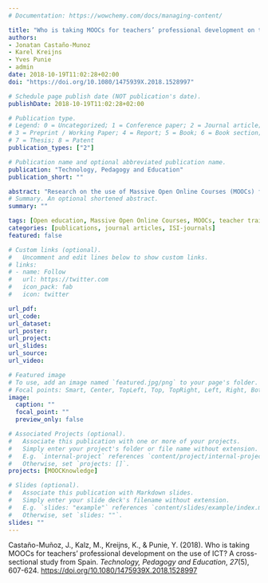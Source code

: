 ```yaml
---
# Documentation: https://wowchemy.com/docs/managing-content/

title: "Who is taking MOOCs for teachers’ professional development on the use of ICT? A cross-sectional study from Spain"
authors:
- Jonatan Castaño-Munoz
- Karel Kreijns
- Yves Punie
- admin
date: 2018-10-19T11:02:28+02:00
doi: "https://doi.org/10.1080/1475939X.2018.1528997"

# Schedule page publish date (NOT publication's date).
publishDate: 2018-10-19T11:02:28+02:00

# Publication type.
# Legend: 0 = Uncategorized; 1 = Conference paper; 2 = Journal article;
# 3 = Preprint / Working Paper; 4 = Report; 5 = Book; 6 = Book section;
# 7 = Thesis; 8 = Patent
publication_types: ["2"]

# Publication name and optional abbreviated publication name.
publication: "Technology, Pedagogy and Education"
publication_short: ""

abstract: "Research on the use of Massive Open Online Courses (MOOCs) for teacher professional development (TPD) and the characteristics of their participants is scarce. This article presents a case of a MOOC initiative supported by the Spanish Ministry of Education aiming at teachers’ professional development on the use of ICT for teaching and learning. The analysis is focused on (a) the sociodemographic and school characteristics of the teachers participating in MOOCs; (b) their experience and beliefs about lifelong learning; and (c) the relevance of MOOCs for their work. By contrasting the characteristics of the participants in this initiative with the characteristics of the whole population of teachers in Spain, and a sample of Spanish participants in MOOCs not aimed at TPD, the article sheds light on the specificities of the teachers who use this way of TPD. The results have implications for the design of programmes aimed to develop MOOCs for TPD."
# Summary. An optional shortened abstract.
summary: ""

tags: [Open education, Massive Open Online Courses, MOOCs, teacher training, professional development]
categories: [publications, journal articles, ISI-journals]
featured: false

# Custom links (optional).
#   Uncomment and edit lines below to show custom links.
# links:
# - name: Follow
#   url: https://twitter.com
#   icon_pack: fab
#   icon: twitter

url_pdf:
url_code:
url_dataset:
url_poster:
url_project:
url_slides:
url_source:
url_video:

# Featured image
# To use, add an image named `featured.jpg/png` to your page's folder. 
# Focal points: Smart, Center, TopLeft, Top, TopRight, Left, Right, BottomLeft, Bottom, BottomRight.
image:
  caption: ""
  focal_point: ""
  preview_only: false

# Associated Projects (optional).
#   Associate this publication with one or more of your projects.
#   Simply enter your project's folder or file name without extension.
#   E.g. `internal-project` references `content/project/internal-project/index.md`.
#   Otherwise, set `projects: []`.
projects: [MOOCKnowledge]

# Slides (optional).
#   Associate this publication with Markdown slides.
#   Simply enter your slide deck's filename without extension.
#   E.g. `slides: "example"` references `content/slides/example/index.md`.
#   Otherwise, set `slides: ""`.
slides: ""
---
```


Castaño-Muñoz, J., Kalz, M., Kreijns, K., & Punie, Y. (2018). Who is taking MOOCs for teachers’ professional development on the use of ICT? A cross-sectional study from Spain. *Technology, Pedagogy and Education*, *27*(5), 607-624. https://doi.org/10.1080/1475939X.2018.1528997